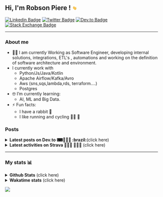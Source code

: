## Hi, I'm Robson Piere ! <img src="images/giphy.gif" width="15px">

[![Linkedin Badge](https://img.shields.io/badge/-LinkedIn-0077b5?style=for-the-badge&logo=Linkedin&logoColor=white&link=https://www.linkedin.com/in/robsonpiere/)](https://www.linkedin.com/in/robsonpiere/)
[![Twitter Badge](https://img.shields.io/badge/-Twitter-1da1f2?style=for-the-badge&labelColor=1da1f2&logo=twitter&logoColor=white&link=https://twitter.com/robsonpiere)](https://twitter.com/robsonpiere)
[![Dev.to Badge](https://img.shields.io/badge/-Dev.to-black?style=for-the-badge&labelColor=black&logo=dev.to&logoColor=white&link=https://dev.to/robsonpiere)](https://dev.to/robsonpiere)
[![Stack Exchange Badge](https://img.shields.io/badge/-Stack_exchange-green?style=for-the-badge&logo=stackexchange&color=ef8236&link=https://stackexchange.com/users/12017805/robson-piere?tab=accounts)](https://stackexchange.com/users/12017805/robson-piere?tab=accounts)

---

### About me ###

- 👨‍💻 I am currently Working as Software Engineer, developing internal solutions, integrations, ETL's , automations and working on the definition of software architecture and environment.
- I currently work with
    - Python/Js/Java/Kotlin
    - Apache Airflow/Kafka/Avro
    - Aws (sns,sqs,lambda,rds, terraform....)
    - Postgres
- 🤓 I’m currently learning:
    - AI, ML and Big Data.
- ⚡ Fun facts:
  - I have a rabbit :rabbit:
  - I like running and cycling 🚴‍♂️ 🏃
  


### Posts ###

<details>
  <summary><b>Latest posts on Dev.to ⌨👨🏽‍💻 :brazil:</b>(click here)</summary>
  
<!-- DEVTO-POST-LIST:START -->
- [Redis Nativo no Windows e Windows Server](https://dev.to/robsonpiere/redis-no-windows-e-windows-server-1e76)
- [Mapa Personalizado no Strava: #statmaps](https://dev.to/robsonpiere/mapa-personalizado-no-strava-statmaps-259l)
- [Participei da Hacktoberfest e plantei uma árvore 🌳](https://dev.to/robsonpiere/participei-da-hacktoberfest-e-plantei-uma-arvore-4ngj)
<!-- DEVTO-POST-LIST:END -->
</details>

<details>
  <summary><b>Latest activities on Strava 🚴🏼‍♂️ 🏃🏼‍♂️</b> (click here)</summary>
  
<!-- STRAVA-POST-LIST:START -->
- [Invillia Running #19 🚴‍♂️ 🌧️🌧️🌧️](https://strava.com/activities/8047128296)
- [Invillia Running 2022 #18🚶🏾‍♂️](https://strava.com/activities/8042488996)
- [Invillia Running 2022 #17🚶🏾‍♂️](https://strava.com/activities/8039238716)
- [Invillia Running 2022 #16🏃](https://strava.com/activities/8039321118)
- [Invillia Running #15 🚴‍♂️](https://strava.com/activities/8037116667)
- [Treinamento com peso ao entardecer](https://strava.com/activities/8033988609)
- [Invillia Running 2022 #14🚶🏾‍♂️](https://strava.com/activities/8032830919)
- [Invillia Running 2022 #13🏃](https://strava.com/activities/8029898838)
- [Treinamento com peso ao entardecer](https://strava.com/activities/8029898632)
- [Invillia Running 2022 #12🚶‍♂️](https://strava.com/activities/8027948509)
<!-- STRAVA-POST-LIST:END -->
</details>

---

### My stats 📊 ### 

<details>
    <summary><b>Github Stats</b>   (click here)</summary>
    <img align="center" title="Robson github stats" alt="Robson github stats" src="https://github-readme-stats.vercel.app/api?username=robsonpiere&count_private=true&show_icons=true&theme=vue-dark&include_all_commits=false" />
    <img align="center" title="Top Langs" alt="Top Langs" src="https://github-readme-stats.vercel.app/api/top-langs/?username=robsonpiere&layout=compact&theme=vue-dark&langs_count=8&custom_title=Top Languages (public only)&hide=jupyter%20notebook" />
</details>

<details>
  <summary><b>Wakatime stats</b>  (click here)</summary>
  <img align="center" title="Wakatime dashboard" alt="Wakatime dashboard" src="https://wakatime.com/share/@robsonpiere/f3f9a322-cead-4766-a1b7-f682845a07fc.svg" />
</details>

![](https://komarev.com/ghpvc/?username=robsonpiere&label=PROFILE+VIEWS&&style=flat-square)
